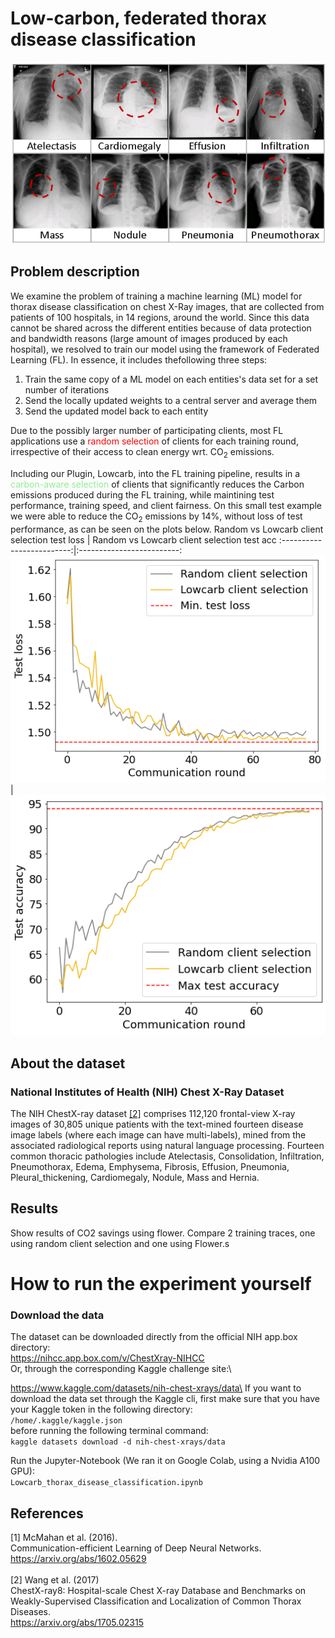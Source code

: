 # Low-carbon, federated thorax disease classification
![Example patient x-ray images and their identified thorax diseases](./resources/xray_examples.png)
## Problem description
We examine the problem of training a machine learning (ML) model for thorax disease classification on chest X-Ray images, that are collected from patients of 100 hospitals, in 14 regions, around the world. Since this data cannot be shared across the different entities because of data protection and bandwidth reasons (large amount of images produced by each hospital), we resolved to train our model using the framework of Federated Learning (FL). In essence, it includes thefollowing three steps:

1. Train the same copy of a ML model on each entities's data set for a set number of iterations
2. Send the locally updated weights to a central server and average them
3. Send the updated model back to each entity

Due to the possibly larger number of participating clients, most FL applications use a <span style="color:red">random selection</span> of clients for each training round, irrespective of their access to clean energy wrt. $\text{CO}_2$ emissions.

Including our Plugin, Lowcarb, into the FL training pipeline, results in a <span style="color:lightgreen">carbon-aware selection</span> of clients that significantly reduces the Carbon emissions produced during the FL training, while maintining test performance, training speed, and client fairness. On this small test example we were able to reduce the $\text{CO}_2$ emissions by 14%, without loss of test performance, as can be seen on the plots below.
Random vs Lowcarb client selection test loss             |  Random vs Lowcarb client selection test acc
:-------------------------:|:-------------------------:
![Random vs Lowcarb client selection - test loss](./resources/test_loss_random_vs_lowcarb.png)  |  ![Random vs Lowcarb client selection - test accuracy](./resources/test_acc_random_vs_lowcarb.png)

## About the dataset
### National Institutes of Health (NIH) Chest X-Ray Dataset
The NIH ChestX-ray dataset [[2]](#2) comprises 112,120 frontal-view X-ray images of 30,805 unique patients with the text-mined fourteen disease image labels (where each image can have multi-labels), mined from the associated radiological reports using natural language processing. Fourteen common thoracic pathologies include Atelectasis, Consolidation, Infiltration, Pneumothorax, Edema, Emphysema, Fibrosis, Effusion, Pneumonia, Pleural_thickening, Cardiomegaly, Nodule, Mass and Hernia.
## Results
Show results of CO2 savings using flower. Compare 2 training traces, one using random client selection and one using Flower.s
# How to run the experiment yourself

### Download the data
The dataset can be downloaded directly from the official NIH app.box directory:\
https://nihcc.app.box.com/v/ChestXray-NIHCC
\
Or, through the corresponding Kaggle challenge site:\

https://www.kaggle.com/datasets/nih-chest-xrays/data\
If you want to download the data set through the Kaggle cli, first make sure that you have your Kaggle token in the following directory:\
```/home/.kaggle/kaggle.json```\
before running the following terminal command:\
```kaggle datasets download -d nih-chest-xrays/data```

Run the Jupyter-Notebook (We ran it on Google Colab, using a Nvidia A100 GPU):\
```Lowcarb_thorax_disease_classification.ipynb```


## References
<a id="1">[1]</a> 
McMahan et al. (2016).\
Communication-efficient Learning of Deep Neural Networks.\
https://arxiv.org/abs/1602.05629
\
\
<a id="2">[2]</a> 
Wang et al. (2017)\
ChestX-ray8: Hospital-scale Chest X-ray Database and Benchmarks on Weakly-Supervised Classification and Localization of Common Thorax Diseases.\
https://arxiv.org/abs/1705.02315
